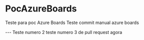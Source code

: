 # PocAzureBoards
Teste para poc Azure Boards 
Teste commit manual azure boards 


--- Teste numero 2 
teste numero 3 de pull request agora 
